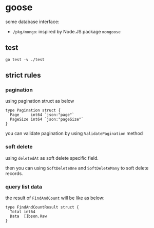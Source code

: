 # goose

some database interface:

- `/pkg/mongo`: inspired by Node.JS package `mongoose`

## test

```shell script
go test -v ./test
```

## strict rules

### pagination

using pagination struct as below

``` golang
type Pagination struct {
  Page     int64 `json:"page"`
  PageSize int64 `json:"pageSize"`
}
```

you can validate pagination by using `ValidatePagination` method

### soft delete

using `deletedAt` as soft delete specific field.

then you can using `SoftDeleteOne` and `SoftDeleteMany` to soft delete records.

### query list data

the result of `FindAndCount` will be like as below:

```golang
type FindAndCountResult struct {
  Total int64
  Data  []bson.Raw
}
```
